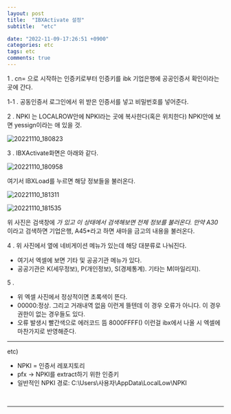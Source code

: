 ```yaml
---
layout: post
title:  "IBXActivate 설정"
subtitle:  "etc"

date: "2022-11-09-17:26:51 +0900"
categories: etc
tags: etc
comments: true
---
```


1 . cn= 으로 시작하는 인증키로부터 인증키를  ibk 기업은행에 공공인증서 확인이라는 곳에 간다. 

1-1 . 공동인증서 로그인에서 위 받은 인증서를 넣고 비밀번호를 넣어준다.

2 . NPKI 는 LOCALROW안에 NPKI라는 곳에 복사한다(혹은 위치한다) NPKI안에 보면 yessign이라는 애 있을 것.

![20221110_180823](https://user-images.githubusercontent.com/37941513/201048031-934432a8-1005-4417-8bf6-d69f87da2a62.png)

3 . IBXActivate화면은 아래와 같다.

![20221110_180958](https://user-images.githubusercontent.com/37941513/201048311-f01fe93e-06ed-4773-aac3-b30c5306fb78.png)

여기서 IBXLoad를 누르면 해당 정보들을 불러온다.

![20221110_181311](https://user-images.githubusercontent.com/37941513/201049642-1f30a147-c49c-4f58-b170-a29bb4f0aa3d.png)

![20221110_181535](https://user-images.githubusercontent.com/37941513/201049665-81a21a24-9b4b-4046-af51-79c1ae31a834.png)


위 사진은 검색창에 *가 있고 이 상태에서 검색해보면 전체 정보를 불러온다.
만약 A30* 이라고 검색하면 기업은행, A45*라고 하면 새마을 금고의 내용을 불러온다.

4 . 위 사진에서 옆에 네비게이션 메뉴가 있는데 해당 대분류로 나눠진다.
- 여기서 엑셀에 보면 기타 및 공공기관 메뉴가 있다.
- 공공기관은 K(세무정보), P(개인정보), S(경제통계). 기타는 M(마일리지). 


5 . 
- 위 엑셀 사진에서 정상적이면 초록색이 뜬다.
- 00000:정상. 그리고 거래내역 없음 이런게 뜰텐데 이 경우 오류가 아니다. 이 경우 권한이 없는 경우들도 있다.
- 오류 발생시 빨간색으로 에러코드 뜸 8000FFFF() 이런걸 ibx에서 나올 시 엑셀에 마찬가지로 반영해준다.


------


etc) 

- NPKI = 인증서 레포지토리
- pfx -> NPKI를 extract하기 위한 인증키
- 일반적인 NPKI 경로: C:\Users\사용자\AppData\LocalLow\NPKI

<br>

-----------


